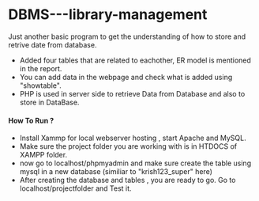 # DBMS---library-management
Just another basic program to get the understanding of how to store and retrive date from database. 

- Added four tables that are related to eachother, ER model is mentioned in the report.
- You can add data in the webpage and check what is added using "showtable".
- PHP is used in server side to retrieve Data from Database and also to store in DataBase.

#### How To Run ?
- Install Xammp for local webserver hosting , start Apache and MySQL.
- Make sure the project folder you are working with is in HTDOCS of XAMPP folder.
- now go to localhost/phpmyadmin and make sure create the table using mysql in a new database (similiar to "krish123_super" here)
- After creating the database and tables , you are ready to go. Go to localhost/projectfolder and Test it.

